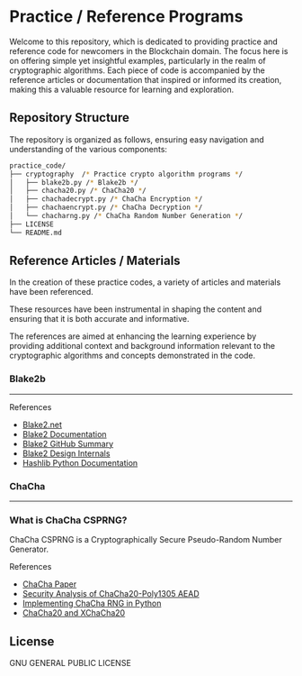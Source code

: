 # Practice / Reference Programs

Welcome to this repository, which is dedicated to providing practice and reference code for newcomers in the Blockchain domain. The focus here is on offering simple yet insightful examples, particularly in the realm of cryptographic algorithms. Each piece of code is accompanied by the reference articles or documentation that inspired or informed its creation, making this a valuable resource for learning and exploration.

## Repository Structure

The repository is organized as follows, ensuring easy navigation and understanding of the various components:

```bash
practice_code/
├── cryptography  /* Practice crypto algorithm programs */
│   ├── blake2b.py /* Blake2b */
│   ├── chacha20.py /* ChaCha20 */
│   ├── chachadecrypt.py /* ChaCha Encryption */
│   ├── chachaencrypt.py /* ChaCha Decryption */
│   └── chacharng.py /* ChaCha Random Number Generation */
├── LICENSE
└── README.md
```

## Reference Articles / Materials
In the creation of these practice codes, a variety of articles and materials have been referenced. 

These resources have been instrumental in shaping the content and ensuring that it is both accurate and informative. 

The references are aimed at enhancing the learning experience by providing additional context and background information relevant to the cryptographic algorithms and concepts demonstrated in the code.

### Blake2b
---

References

- [Blake2.net](https://www.blake2.net)
- [Blake2 Documentation](https://www.blake2.net/blake2.pdf)
- [Blake2 GitHub Summary](https://gist.github.com/sooryan/8d1b2c19bf0b971c11366b0680908d4b)
- [Blake2 Design Internals](https://xilinx.github.io/Vitis_Libraries/security/2020.1/guide_L1/internals/blake2b.html)
- [Hashlib Python Documentation](https://docs.python.org/3/library/hashlib.html)

### ChaCha
---

### What is ChaCha CSPRNG?
ChaCha CSPRNG is a Cryptographically Secure Pseudo-Random Number Generator.

References
- [ChaCha Paper](https://cr.yp.to/chacha.html)
- [Security Analysis of ChaCha20-Poly1305 AEAD](https://www.cryptography-primer.info/algorithms/chacha/)
- [Implementing ChaCha RNG in Python ](https://www.johndcook.com/blog/2019/03/03/do-the-chacha/)
- [ChaCha20 and XChaCha20](https://pycryptodome.readthedocs.io/en/latest/src/cipher/chacha20.html)

## License

GNU GENERAL PUBLIC LICENSE